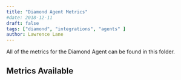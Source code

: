 ```yaml
---
title: "Diamond Agent Metrics"
#date: 2018-12-11
draft: false
tags: ["diamond", "integrations", "agents" ]
author: Lawrence Lane
---
```

All of the metrics for the Diamond Agent can be found in this folder.

## Metrics Available

